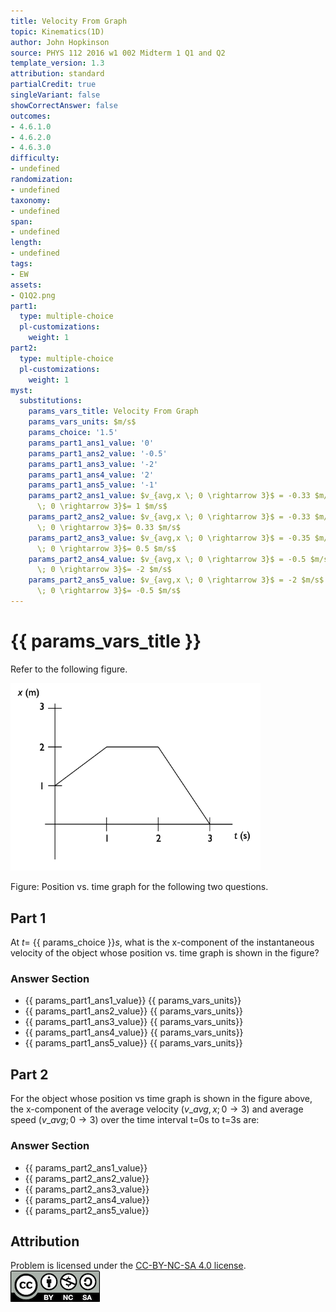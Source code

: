 ```yaml
---
title: Velocity From Graph
topic: Kinematics(1D)
author: John Hopkinson
source: PHYS 112 2016 w1 002 Midterm 1 Q1 and Q2
template_version: 1.3
attribution: standard
partialCredit: true
singleVariant: false
showCorrectAnswer: false
outcomes:
- 4.6.1.0
- 4.6.2.0
- 4.6.3.0
difficulty:
- undefined
randomization:
- undefined
taxonomy:
- undefined
span:
- undefined
length:
- undefined
tags:
- EW
assets:
- Q1Q2.png
part1:
  type: multiple-choice
  pl-customizations:
    weight: 1
part2:
  type: multiple-choice
  pl-customizations:
    weight: 1
myst:
  substitutions:
    params_vars_title: Velocity From Graph
    params_vars_units: $m/s$
    params_choice: '1.5'
    params_part1_ans1_value: '0'
    params_part1_ans2_value: '-0.5'
    params_part1_ans3_value: '-2'
    params_part1_ans4_value: '2'
    params_part1_ans5_value: '-1'
    params_part2_ans1_value: $v_{avg,x \; 0 \rightarrow 3}$ = -0.33 $m/s$ and $v_{avg
      \; 0 \rightarrow 3}$= 1 $m/s$
    params_part2_ans2_value: $v_{avg,x \; 0 \rightarrow 3}$ = -0.33 $m/s$ and $v_{avg
      \; 0 \rightarrow 3}$= 0.33 $m/s$
    params_part2_ans3_value: $v_{avg,x \; 0 \rightarrow 3}$ = -0.35 $m/s$ and $v_{avg
      \; 0 \rightarrow 3}$= 0.5 $m/s$
    params_part2_ans4_value: $v_{avg,x \; 0 \rightarrow 3}$ = -0.5 $m/s$ and $v_{avg
      \; 0 \rightarrow 3}$= -2 $m/s$
    params_part2_ans5_value: $v_{avg,x \; 0 \rightarrow 3}$ = -2 $m/s$ and $v_{avg
      \; 0 \rightarrow 3}$= -0.5 $m/s$
---
```

# {{ params_vars_title }}
Refer to the following figure.

<img src="Q1Q2.png" alt="A graph of position vs time. At 0 seconds, the position is at 1m. At 1 second, the position is at 2m. There is a constant increase of 1m per second from 0 seconds to 1 second. At 1 to 2 seconds, there is no change in m and the position remains at 2m. At 3 seconds, the position is at 0m. From 2 to 3 seconds, there is a constant decrease of 2 m per second." width=400>

Figure: Position vs. time graph for the following two questions.

## Part 1

At $t=$ {{ params_choice }}$s$, what is the x-component of the instantaneous velocity of the object whose position vs. time graph is shown in the figure?

### Answer Section

- {{ params_part1_ans1_value}} {{ params_vars_units}}
- {{ params_part1_ans2_value}} {{ params_vars_units}}
- {{ params_part1_ans3_value}} {{ params_vars_units}}
- {{ params_part1_ans4_value}} {{ params_vars_units}}
- {{ params_part1_ans5_value}} {{ params_vars_units}}

## Part 2

For the object whose position vs time graph is shown in the figure above, the x-component of the average velocity ($v\_{avg,x ; 0 \rightarrow 3}$) and average speed ($v\_{avg ; 0 \rightarrow 3}$) over the time interval t=0s to t=3s are:

### Answer Section

- {{ params_part2_ans1_value}}
- {{ params_part2_ans2_value}}
- {{ params_part2_ans3_value}}
- {{ params_part2_ans4_value}}
- {{ params_part2_ans5_value}}

## Attribution

Problem is licensed under the [CC-BY-NC-SA 4.0 license](https://creativecommons.org/licenses/by-nc-sa/4.0/).<br> ![The Creative Commons 4.0 license requiring attribution-BY, non-commercial-NC, and share-alike-SA license.](https://raw.githubusercontent.com/firasm/bits/master/by-nc-sa.png)